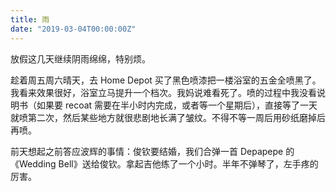 ```yaml
---
title: 雨
date: "2019-03-04T00:00:00Z"
---
```


放假这几天继续阴雨绵绵，特别烦。

趁着周五周六晴天，去 Home Depot 买了黑色喷漆把一楼浴室的五金全喷黑了。我看来效果很好，浴室立马提升一个档次。我妈说难看死了。喷的过程中我没看说明书（如果要 recoat 需要在半小时内完成，或者等一个星期后），直接等了一天就喷第二次，然后某些地方就很悲剧地长满了皱纹。不得不等一周后用砂纸磨掉后再喷。

前天想起之前答应波辉的事情：俊钦要结婚，我们合弹一首 Depapepe 的《Wedding Bell》送给俊钦。拿起吉他练了一个小时。半年不弹琴了，左手疼的厉害。
